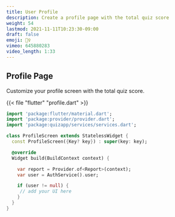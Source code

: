 ```yaml
---
title: User Profile
description: Create a profile page with the total quiz score
weight: 54
lastmod: 2021-11-11T10:23:30-09:00
draft: false
emoji: 🤹‍♀️
vimeo: 645880283
video_length: 1:33
---
```


## Profile Page

Customize your profile screen with the total quiz score.

{{< file "flutter" "profile.dart" >}}
```dart
import 'package:flutter/material.dart';
import 'package:provider/provider.dart';
import 'package:quizapp/services/services.dart';

class ProfileScreen extends StatelessWidget {
  const ProfileScreen({Key? key}) : super(key: key);

  @override
  Widget build(BuildContext context) {

    var report = Provider.of<Report>(context);
    var user = AuthService().user;

    if (user != null) {
     // add your UI here
    } 
  }
}

```